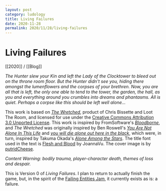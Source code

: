 ```yaml
---
layout: post
category: ludology
title: Living Failures
date: 2020-11-28
permalink: 2020/11/28/living-failures
---
```


# Living Failures

[[2020]] / [[Blog]]

*The Hunter slew your Kin and left the Lady of the Clocktower to bleed out on the throne room floor. But the Hunter didn't see you, hiding there amongst the lumenflowers and the corpses of your brethren. Now, you are all that is left, the only one able to tend to the tower, the garden, the hall, as you and everything around you crumbles into dreams and phantasms. All is quiet. Perhaps a corpse like this should be left well alone...*

This work is based on [*The Wretched*](https://loottheroom.itch.io/wretched), product of Chris Bissette and Loot The Room, and licensed for use under the [Creative Commons Attribution 3.0 Unported License](http://creativecommons.org/licenses/by/3.0/). This work is inspired by FromSoftware's [*Bloodborne*](https://www.playstation.com/en-us/games/bloodborne/), and *The Wretched* was originally inspired by Ben Roswell's [*You Are Not Alone In This Life*](https://roswellian.itch.io/you-are-not-alone-in-this-life) and [*you will die alone out here in the black*](https://roswellian.itch.io/you-will-die-alone-out-here), which were, in turn, inspired by Takuma Okada's [*Alone Among the Stars*](https://noroadhome.itch.io/alone-among-the-stars). The title font used in the text is [Flesh and Blood](https://www.fontspace.com/flesh-and-blood-font-f42504) by JoannaVu. The cover image is by [putridCheese](https://www.deviantart.com/putridcheese/art/Living-Failure-628339312).

*Content Warning: bodily trauma, player-character death, themes of loss and despair.*

This is Version 0 of *Living Failures*. I plan to return to actually finish the game, but, in the spirit of the [Failing Entities Jam](https://itch.io/jam/failing-entities), it currently exists as is: a failure.